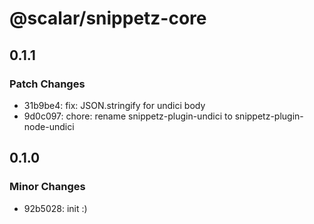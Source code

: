 # @scalar/snippetz-core

## 0.1.1

### Patch Changes

- 31b9be4: fix: JSON.stringify for undici body
- 9d0c097: chore: rename snippetz-plugin-undici to snippetz-plugin-node-undici

## 0.1.0

### Minor Changes

- 92b5028: init :)
